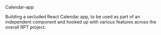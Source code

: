 Calendar-app

Building a secluded React Calendar app, to be used as part of an independent component and hooked up with various features across the overall RPT project.
